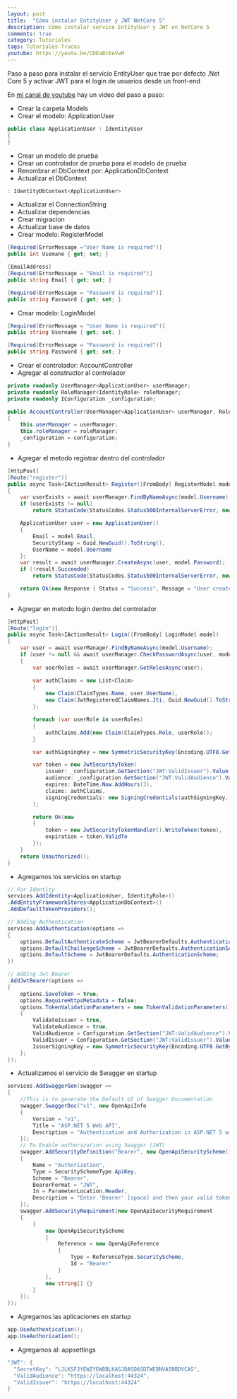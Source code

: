 ```yaml
---
layout: post
title:  "Cómo instalar EntityUser y JWT NetCore 5"
description: Cómo instalar service EntityUser y JWT en NetCore 5
comments: true
category: Tutoriales
tags: Tutoriales Trucos
youtube: https://youtu.be/CDEaBtEeVwM
---
```

Paso a paso para instalar el servicio EntityUser que trae por defecto .Net Core 5 y activar JWT para el login de usuarios desde un front-end

En <a target="_blank" href="{{ page.youtube }}">mi canal de youtube</a> hay un video del paso a paso:

- Crear la carpeta Models
- Crear el modelo: ApplicationUser
```C#
public class ApplicationUser : IdentityUser
{
}
```
- Crear un modelo de prueba
- Crear un controlador de prueba para el modelo de prueba
- Renombrar el DbContext por: ApplicationDbContext
- Actualizar el DbContext

```C#
: IdentityDbContext<ApplicationUser>
```

- Actualizar el ConnectionString
- Actualizar dependencias
- Crear migracion
- Actualizar base de datos
- Crear modelo: RegisterModel

```C#
[Required(ErrorMessage ="User Name is required")]
public int Usemane { get; set; }

[EmailAddress]
[Required(ErrorMessage = "Email is required")]
public string Email { get; set; }

[Required(ErrorMessage = "Password is required")]
public string Password { get; set; }
```

- Crear modelo: LoginModel

```C#
[Required(ErrorMessage = "User Name is required")]
public string Username { get; set; }

[Required(ErrorMessage = "Password is required")]
public string Password { get; set; }
```

- Crear el controlador: AccountController
- Agregar el constructor al controlador

```C#
private readonly UserManager<ApplicationUser> userManager;
private readonly RoleManager<IdentityRole> roleManager;
private readonly IConfiguration _configuration;

public AccountController(UserManager<ApplicationUser> userManager, RoleManager<IdentityRole> roleManager, IConfiguration configuration)
{
    this.userManager = userManager;
    this.roleManager = roleManager;
    _configuration = configuration;
}
```

- Agregar el metodo registrar dentro del controlador

```C#
[HttpPost]
[Route("register")]
public async Task<IActionResult> Register([FromBody] RegisterModel model)
{
    var userExists = await userManager.FindByNameAsync(model.Username);
    if (userExists != null)
        return StatusCode(StatusCodes.Status500InternalServerError, new Response { Status = "Error", Message = "User already exists!" });

    ApplicationUser user = new ApplicationUser()
    {
        Email = model.Email,
        SecurityStamp = Guid.NewGuid().ToString(),
        UserName = model.Username
    };
    var result = await userManager.CreateAsync(user, model.Password);
    if (!result.Succeeded)
        return StatusCode(StatusCodes.Status500InternalServerError, new Response { Status = "Error", Message = "User creation failed! Please check user details and try again." });

    return Ok(new Response { Status = "Success", Message = "User created successfully!" });
}
```

- Agregar en metodo login dentro del controlador

```C#
[HttpPost]
[Route("login")]
public async Task<IActionResult> Login([FromBody] LoginModel model)
{
    var user = await userManager.FindByNameAsync(model.Username);
    if (user != null && await userManager.CheckPasswordAsync(user, model.Password))
    {
        var userRoles = await userManager.GetRolesAsync(user);

        var authClaims = new List<Claim>
        {
            new Claim(ClaimTypes.Name, user.UserName),
            new Claim(JwtRegisteredClaimNames.Jti, Guid.NewGuid().ToString()),
        };

        foreach (var userRole in userRoles)
        {
            authClaims.Add(new Claim(ClaimTypes.Role, userRole));
        }

        var authSigningKey = new SymmetricSecurityKey(Encoding.UTF8.GetBytes(_configuration["JWT:SecretKey"]));

        var token = new JwtSecurityToken(
            issuer: _configuration.GetSection("JWT:ValidIssuer").Value,
            audience: _configuration.GetSection("JWT:ValidAudience").Value,
            expires: DateTime.Now.AddHours(3),
            claims: authClaims,
            signingCredentials: new SigningCredentials(authSigningKey, SecurityAlgorithms.HmacSha256)
        );

        return Ok(new
        {
            token = new JwtSecurityTokenHandler().WriteToken(token),
            expiration = token.ValidTo
        });
    }
    return Unauthorized();
}
```

- Agregamos los servicios en startup

```C#
// For Identity
services.AddIdentity<ApplicationUser, IdentityRole>()
.AddEntityFrameworkStores<ApplicationDbContext>()
.AddDefaultTokenProviders();

// Adding Authentication
services.AddAuthentication(options =>
{
    options.DefaultAuthenticateScheme = JwtBearerDefaults.AuthenticationScheme;
    options.DefaultChallengeScheme = JwtBearerDefaults.AuthenticationScheme;
    options.DefaultScheme = JwtBearerDefaults.AuthenticationScheme;
})

// Adding Jwt Bearer
.AddJwtBearer(options =>
{
    options.SaveToken = true;
    options.RequireHttpsMetadata = false;
    options.TokenValidationParameters = new TokenValidationParameters()
    {
        ValidateIssuer = true,
        ValidateAudience = true,
        ValidAudience = Configuration.GetSection("JWT:ValidAudience").Value,
        ValidIssuer = Configuration.GetSection("JWT:ValidIssuer").Value,
        IssuerSigningKey = new SymmetricSecurityKey(Encoding.UTF8.GetBytes(Configuration.GetSection("JWT:SecretKey").Value))
    };
});
```

- Actualizamos el servicio de Swagger en startup

```C#
services.AddSwaggerGen(swagger =>
{
    //This is to generate the Default UI of Swagger Documentation
    swagger.SwaggerDoc("v1", new OpenApiInfo
    {
        Version = "v1",
        Title = "ASP.NET 5 Web API",
        Description = "Authentication and Authorization in ASP.NET 5 with JWT and Swagger"
    });
    // To Enable authorization using Swagger (JWT)
    swagger.AddSecurityDefinition("Bearer", new OpenApiSecurityScheme()
    {
        Name = "Authorization",
        Type = SecuritySchemeType.ApiKey,
        Scheme = "Bearer",
        BearerFormat = "JWT",
        In = ParameterLocation.Header,
        Description = "Enter 'Bearer' [space] and then your valid token in the text input below.\r\n\r\nExample: \"Bearer eyJhbGciOiJIUzI1NiIsInR5cCI6IkpXVCJ9\"",
    });
    swagger.AddSecurityRequirement(new OpenApiSecurityRequirement
    {
        {
            new OpenApiSecurityScheme
            {
                Reference = new OpenApiReference
                {
                    Type = ReferenceType.SecurityScheme,
                    Id = "Bearer"
                }
            },
            new string[] {}
        }
    });
});
```

- Agregamos las aplicaciones en startup

```C#
app.UseAuthentication();
app.UseAuthorization();
```

- Agregamos al: appsettings

```C#
"JWT": {
  "SecretKey": "LJLKSFJYEWIYEWBBLKASJDASDASDTWEBNVASNBDVCAS",
  "ValidAudience": "https://localhost:44324",
  "ValidIssuer": "https://localhost:44324"
}
```
